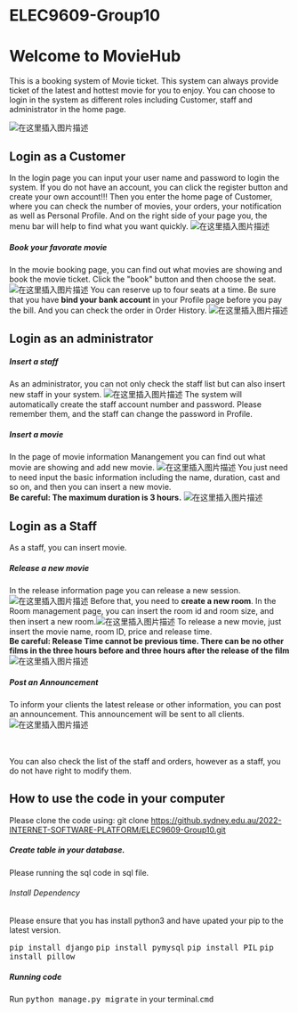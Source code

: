 # ELEC9609-Group10

# Welcome to MovieHub

This is a  booking system of Movie ticket.  This system can always provide ticket of the latest and hottest movie for you to enjoy.
You can choose to login in the system as different roles including Customer, staff and administrator in the home page.

![在这里插入图片描述](https://img-blog.csdnimg.cn/535ef6833d2b4f8b8007f60c51f5f3e4.png)
## Login as a Customer
In the login page you can input your user name and password to login the system. If you do not have an account, you can click the register button and create your own account!!!
Then you enter the home page of Customer, where you can check the number of movies, your orders, your notification as well as Personal Profile. And on the right side of your page you, the menu bar will help to find what you want quickly.
![在这里插入图片描述](https://img-blog.csdnimg.cn/dfa7f9fe568c4324955af5d65d9722ff.png)
##### Book your favorate movie
 In the movie booking page, you can find out what movies are showing and book the movie ticket. Click the "book" button and then choose the seat. 
![在这里插入图片描述](https://img-blog.csdnimg.cn/25b42d98d94e45c49824d43d454ff48e.png)
You can reserve up to four seats at a time. Be sure that you have **bind your bank account** in your Profile page before you pay the bill. And you can check the order in Order History.
![在这里插入图片描述](https://img-blog.csdnimg.cn/b3e1a05421af402f9b8ef0aae0b3ed4b.png)



## Login as an administrator
##### Insert a staff
As an administrator, you can not only check the staff list but can also insert new staff in your system.
 ![在这里插入图片描述](https://img-blog.csdnimg.cn/c60d06efe0fb4e6daf9c1eeba3dc756f.png)
The system will automatically create the staff account number and password. Please remember them, and the staff can change the password in Profile. 
##### Insert a movie
In the page of movie information Manangement you can find out what movie are showing and add new movie.
![在这里插入图片描述](https://img-blog.csdnimg.cn/597c551efee048a18e7820f5bcdc43ac.png)
You just need to need input the basic information including the name, duration, cast and so on, and then you can insert a new movie.<br>**Be careful: The maximum duration is 3 hours.**
![在这里插入图片描述](https://img-blog.csdnimg.cn/1ca75be014d1444bb5af9bb00ad1b6eb.png)






## Login as a Staff
As a staff, you can insert movie.

##### Release a new movie
In the release information page you can release a new session.![在这里插入图片描述](https://img-blog.csdnimg.cn/22c30581b29d4d1b822b77e1dd795710.png)
Before that, you need to **create a new room**. In the Room management page, you can insert the room id and room size, and then insert a new room.![在这里插入图片描述](https://img-blog.csdnimg.cn/6a48a03406684301bc8c402292e41ff6.png)
To release a new movie, just insert the movie name, room ID, price and release time.<br> **Be careful: Release Time cannot be previous time.  There can be no other films in the three hours before and three hours after the release of the film**
![在这里插入图片描述](https://img-blog.csdnimg.cn/c6893f8de7174497a3a44671da09e20e.png)
##### Post an Announcement 
To inform your clients the latest release or other information, you can post an announcement. This announcement will be sent to all clients.
![在这里插入图片描述](https://img-blog.csdnimg.cn/6ee9a8cce243467d9a14db5968dbf816.png)
 
<br><br>
You can also check the list of the staff and orders, however as a staff, you do not have right to modify them.

##  How to use the code in your computer
Please clone the code using: git clone https://github.sydney.edu.au/2022-INTERNET-SOFTWARE-PLATFORM/ELEC9609-Group10.git
##### Create table in your database.
Please running the sql code in sql file.

###### Install Dependency
Please ensure that you has install python3 and have upated your pip to the latest version.

<kbd>pip install django</kbd>
<kbd>pip install pymysql</kbd>
<kbd>pip install PIL</kbd>
<kbd>pip install pillow</kbd>  

##### Running code
Run  <kbd>python manage.py migrate</kbd> in your terminal.<kbd>cmd</kbd> 
